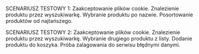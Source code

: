SCENARIUSZ TESTOWY 1:
Zaakceptowanie plików cookie.
Znalezienie produktu przez wyszukiwarkę.
Wybranie produktu po nazwie.
Posortowanie produktów od najtańszego.

SCENARIUSZ TESTOWY 2:
Zaakceptowanie plików cookie.
Znalezienie produktu przez wyszukiwarkę.
Wybranie drugiego produktu z listy.
Dodanie produktu do koszyka.
Próba zalagowania do serwisu błędnymi danymi. 